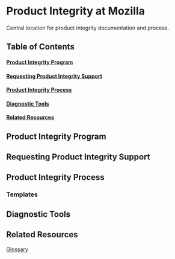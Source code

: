 # Product Integrity at Mozilla
 Central location for product integrity documentation and process.

## Table of Contents
#### [Product Integrity Program](#product-integrity-program)
#### [Requesting Product Integrity Support](#requesting-product-integrity-support)
#### [Product Integrity Process](#product-integrity-process)
#### [Diagnostic Tools](#diagnostic-tools)
#### [Related Resources](#related-resources)


## Product Integrity Program


## Requesting Product Integrity Support


## Product Integrity Process
### Templates


## Diagnostic Tools


## Related Resources

[Glossary](https://docs.google.com/document/d/154UATW0EzRaA1U-26-6P-hvc_UsI1PDcDMpU0VIVAO4/edit)